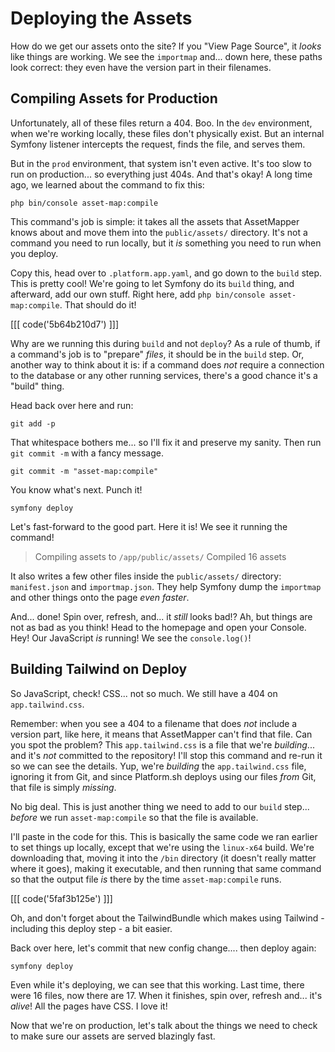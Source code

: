 # Deploying the Assets

How do we get our assets onto the site? If you "View Page Source", it *looks* like
things are working. We see the `importmap` and... down here, these paths
look correct: they even have the version part in their filenames.

## Compiling Assets for Production

Unfortunately, all of these files return a 404. Boo. In the `dev` environment,
when we're working locally, these files don't physically exist. But an internal
Symfony listener intercepts the request, finds the file, and serves them.

But in the `prod` environment, that system isn't even active. It's too slow to run
on production... so everything just 404s. And that's okay! A long time ago, we learned
about the command to fix this:

```terminal
php bin/console asset-map:compile
```

This command's job is simple: it takes all the assets that AssetMapper knows about
and move them into the `public/assets/` directory. It's not a command you need
to run locally, but it *is* something you need to run when you deploy.

Copy this, head over to `.platform.app.yaml`, and go down to the `build` step. This
is pretty cool! We're going to let Symfony do its `build` thing, and afterward,
add our own stuff. Right here, add `php bin/console asset-map:compile`.
That should do it!

[[[ code('5b64b210d7') ]]]

Why are we running this during `build` and not `deploy`? As a rule of thumb, if
a command's job is to "prepare" *files*, it should be in the `build` step.
Or, another way to think about it is: if a command does *not* require a connection
to the database or any other running services, there's a good chance it's a "build"
thing.

Head back over here and run:

```terminal
git add -p
```

That whitespace bothers me... so I'll fix it and preserve my sanity. Then run
`git commit -m` with a fancy message.

```terminal-silent
git commit -m "asset-map:compile"
```

You know what's next. Punch it!

```terminal skip-ci
symfony deploy
```

Let's fast-forward to the good part. Here it is! We see it running the command!

> Compiling assets to `/app/public/assets/`
> Compiled 16 assets

It also writes a few other files inside the `public/assets/` directory:
`manifest.json` and `importmap.json`. They help Symfony dump the `importmap` and
other things onto the page *even faster*.

And... done! Spin over, refresh, and... it *still* looks bad!? Ah, but things are
not as bad as you think! Head to the homepage and open your Console. Hey! Our
JavaScript *is* running! We see the `console.log()`!

## Building Tailwind on Deploy

So JavaScript, check! CSS... not so much. We still have a 404 on
`app.tailwind.css`.

Remember: when you see a 404 to a filename that does *not* include a version part,
like here, it means that AssetMapper can't find that file. Can you
spot the problem? This `app.tailwind.css` is a file that we're *building*... and
it's *not* committed to the repository! I'll stop this command and re-run it so we
can see the details. Yup, we're *building* the `app.tailwind.css` file, ignoring it
from Git, and since Platform.sh deploys using our files *from* Git, that file is
simply *missing*.

No big deal. This is just another thing we need to add to our `build` step...
*before* we run `asset-map:compile` so that the file is available.

I'll paste in the code for this. This is basically the same code we ran earlier
to set things up locally, except that we're using the `linux-x64` build. We're
downloading that, moving it into the `/bin` directory (it doesn't really
matter where it goes), making it executable, and then running
that same command so that the output file *is* there by the time
`asset-map:compile` runs.

[[[ code('5faf3b125e') ]]]

Oh, and don't forget about the TailwindBundle which makes using Tailwind - including
this deploy step - a bit easier.

Back over here, let's commit that new config change.... then deploy again:

```terminal-silent skip-ci
symfony deploy
```

Even while it's deploying, we can see that this working. Last time, there were 16
files, now there are 17. When it finishes, spin over, refresh and... it's *alive*!
All the pages have CSS. I love it!

Now that we're on production, let's talk about the things we need to
check to make sure our assets are served blazingly fast.

